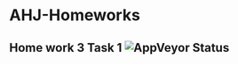 # AHJ-Homeworks
## Home work 3 Task 1 ![AppVeyor Status]()

<!-- [Link](https://alxlebedev.github.io/showGoblin/) to deployment -->
